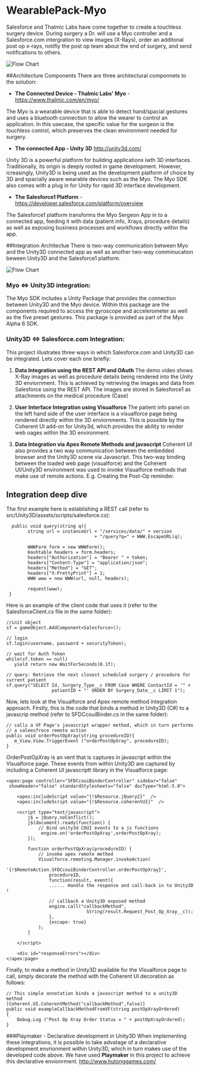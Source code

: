 WearablePack-Myo
================

Salesforce and Thalmic Labs have come together to create a touchless surgery device. During surgery a Dr. will use a Myo controller and a Salesforce.com intergration to view images (X-Rays), order an additonal post op x-rays, notifly the post op team about the end of surgery, and send notifications to others.

![Flow Chart](https://cloud.githubusercontent.com/assets/6456976/3211270/82bf990c-ef0c-11e3-88f0-d9a2f4834aad.png)

##Architecture Components
There are three architectural componnets to the solution:

-  **The Connected Device - Thalmic Labs' Myo** -  https://www.thalmic.com/en/myo/

The Myo is a wearable device that is able to detect hand/spacial gestures and uses a bluetooth connection to allow the wearer to control an application.  In this usecase, the specific value for the surgeon is the touchless control, which preserves the clean environment needed for surgery.

- **The connected App - Unity 3D**  http://unity3d.com/

Unity 3D is a powerful platform for building applications iwth 3D interfaces. Traditionally, its origin is deeply rooted in game development. However, icreasingly, Unity3D is being used as the development platform of choice by 3D and spacially aware wearable devices such as the Myo. The Myo SDK also comes with a plug in for Unity for rapid 3D interface development.

- **The Salesforce1 Platform** - https://developer.salesforce.com/platform/overview

The Salesforce1 platform transforms the Myo Sergeon App in to a connected app, feeding it with data (patient info, Xrays, procedure details) as well as exposing business processes and workflows directly within the app.

##Integration Architectue 
There is two-way communication between Myo and the Unity3D connected app as well as another two-way comminucation beween Unity3D and the Salesforce1 platform.

![Flow Chart](https://cloud.githubusercontent.com/assets/2077602/3217042/32ad59c0-efdb-11e3-8b08-d005d24ae079.png)


###  Myo <=> Unity3D integration:
The Myo SDK includes a Unity Package that provides the connection between Unity3D and the Myo device.  Within this package are the components required to access the gyroscope and accelerometer as well as the five preset gestures.  This package is provided as part of the Myo Alpha 6 SDK.

###  Unity3D <=> Salesforce.com Integration:
This project illustrates three ways in which Salesforce.com and Unity3D can be integrated. Lets cover each one briefly:

   1. **Data Integration using the REST API and OAuth**
   The demo video shows X-Ray images as well as procedure details being rendered into the Unity 3D enviornment. This is achieved by retrieving the images and data from Salesforce using the REST API. The images are stored in Salesforce1 as attachments on the medical procedure (Case) 

   2. **User Interface Integration using Visualforce**
   The patient info panel on the left hand side of the user interface is a visualforce page being rendered directly within the 3D enviornments. This is possible by the Coherent UI add-on for Unity3d, which provides the ability to render web oages within the 3D environment. 

   3. **Data Integration via Apex Remote Methods and javascript**
   Coherent UI also provides a two way communication between the embedded browser and the Unity3D scene via Javascript. This two-way binding between the loaded web page (visualforce) and the Coherent UI/Unity3D environment was used to invoke Visualforce  methods that make use of remote actions. E.g. Creating the Post-Op reminder.

## Integration deep dive
The first example here is establishing a REST call (refer to src/Unity3D/assets/scripts/salesforce.cs):

      public void query(string q){
            string url = instanceUrl + "/services/data/" + version 
									 + "/query?q=" + WWW.EscapeURL(q);

			WWWForm form = new WWWForm();			
			Hashtable headers = form.headers;
			headers["Authorization"] = "Bearer " + token;
			headers["Content-Type"] = "application/json";
			headers["Method"] = "GET";
			headers["X-PrettyPrint"] = 1;
			WWW www = new WWW(url, null, headers);

			request(www);
	 }

Here is an example of the client code that uses it (refer to the SalesforceClient.cs file in the same folder):

    //init object
    sf = gameObject.AddComponent<Salesforce>();
            
    // login
    sf.login(username, password + securityToken);
            
    // wait for Auth Token
    while(sf.token == null)
       yield return new WaitForSeconds(0.1f);
    
    // query: Retrieve the next closest scheduled surgery / procedure for current patient
    sf.query("SELECT Id, Surgery_Type__c FROM Case WHERE ContactId = '" +
                     patientID + "' ORDER BY Surgery_Date__c LIMIT 1");


Now, lets look at the Visualforce and Apex remote method integration approach. Firstly, this is the code that binds a method in Unity3D (C#) to a javascrip method (refer to SFDCcouiBinder.cs in the same folder):

	// calls a VF Page's javascript wrapper method, which in turn performs 
    // a saleesfroce remote action	
	public void orderPostOpXray(string procedureID){
       m_View.View.TriggerEvent ("orderPostOpXray", procedureID); 
	}

OrderPostOpXray is an vent that is captures in javascript within the Visualforce page. These events from within Unity3D are captured by including a Coherent UI javascriptt library in the Visualforce page:


	<apex:page controller="SFDCcouiBinderController" sidebar="false" 
     showHeader="false" standardStylesheets="false" docType="html-5.0">
    
        <apex:includeScript value="{!$Resource.jQuery2}"  />  
        <apex:includeScript value="{!$Resource.coherentUI}"  />
    
        <script type="text/javascript">
            j$ = jQuery.noConflict();
            j$(document).ready(function() {
                // Bind unity3d COUI events to a js functions
                 engine.on('orderPostOpXray',orderPostOpXray);
            });
        
            function orderPostOpXray(procedureID) {
                // invoke apex remote method
                Visualforce.remoting.Manager.invokeAction(
                    '{!$RemoteAction.SFDCcouiBinderController.orderPostOpXray}',
                    procedureID, 
                    function(result, event){
                    ...... Handle the response and call-back in to Unity3D !
                    
                    // callback a Unity3D exposed method
                    engine.call("callbackMethod",
                     			  String(result.Request_Post_Op_Xray__c)); 
                    },
                    {escape: true}
                );
            }
        
     	</script>
    
        <div id="responseErrors"></div>
	</apex:page>

Finally, to make a method in Unity3D available for the VIsualforce page to call, simply decorate the method with the Coherent UI decoration as follows:

	// This simple annotation binds a javascript method to a unity3D method
    [Coherent.UI.CoherentMethod("callbackMethod",false)] 
    public void exampleCallbackMethodFromVF(string postOpXrayOrdered)
	{
		Debug.Log ("Post Op Xray Order Status = " + postOpXrayOrdered);
    }
    
###Playmaker - Declarative development in Unity3D
When implementing these integrations, it is possible to take advatage of a declarative development envrionment within Unity3D, which in turn makes use of the developed code above. We have used **Playmaker** in this project to achieve this declarative envionrment.
http://www.hutonggames.com/

